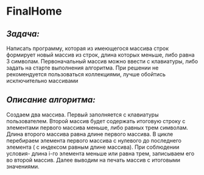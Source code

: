 # FinalHome
## *Задача:*

Написать программу, которая из имеющегося массива строк формирует новый массив из строк, длина которых меньше, либо равна 3 символам. Первоначальный массив можно ввести с клавиатуры, либо задать на старте выполнения алгоритма. При решении не рекомендуется пользоваться коллекциями, лучше обойтись исключительно массивами

## *Описание алгоритма:*

Создаем два массива. Первый заполняется с клавиатуры пользователем. Второй массив будет содержать итоговую строку с элементами первого массива меньше, либо равных трем символам.
Длина второго массива равна длине первого массива.
В цикле перебираем элемента первого массива с нулевого до последнего элемента ( с индексом равным длине массива). При соблюдении условия- длина i-го элемента меньше или равна трем, записываем его во второй массив.
Далее выводим на печать массив с итоговыми значениями.

